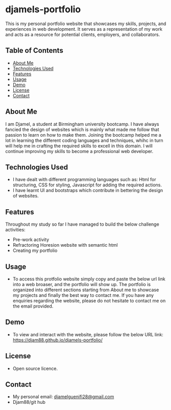 # djamels-portfolio

This is my personal portfolio website that showcases my skills, projects, and experiences in web development. It serves as a representation of my work and acts as a resource for potential clients, employers, and collaborators.

## Table of Contents
- [About Me](#about-me)
- [Technologies Used](#technologies-used)
- [Features](#features)
- [Usage](#usage)
- [Demo](#demo)
- [License](#license)
- [Contact](#contact)

## About Me
I am Djamel, a student at Birmingham university bootcamp. I have always fancied the design of websites which is mainly what made me follow that passion to learn on how to make them. Joining the bootcamp helped me a lot in learning the different coding languages and techniques, whihc in turn will help me in crafting the required skills to excell in this domain. I will continue improving my skills to become a professional web developer.

## Technologies Used
- I have dealt with different programming languages such as: Html for structuring, CSS for styling, Javascript for adding the required actions. 
- I have learnt UI and bootstraps which contribute in bettering the design of websites.

## Features

Throughout my study so far I have managed to build the below challenge activities:
- Pre-work activity
- Refractoring Horesion website with semantic html
- Creating my portfolio 

## Usage
- To access this protfolio website simply copy and paste the below url link into a web broaser, and the portfolio will show up. The portfolio is organized into different sections starting from About me to showcase my projects and finally the best way to contact me. If you have any enquiries regarding the website, please do not hesitate to contact me on the email provided.

## Demo
- To view and interact with the website, please follow the below URL link: https://djam88.github.io/djamels-portfolio/

## License
- Open source licence.

## Contact
- My personal email: djamelguenifi28@gmail.com
- Djam88/git hub

```